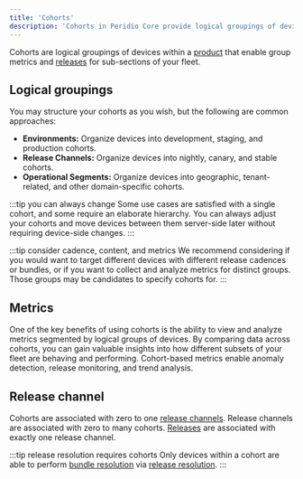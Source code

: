 ```yaml
---
title: 'Cohorts'
description: 'Cohorts in Peridio Core provide logical groupings of devices within products for group metrics and releases targeting sub-sections of your fleet.'
---
```


Cohorts are logical groupings of devices within a [product](/peridio-core/reference/device-management/products.md) that enable group metrics and [releases](/peridio-core//reference/bundle-management/releases.md) for sub-sections of your fleet.

## Logical groupings

You may structure your cohorts as you wish, but the following are common approaches:

- **Environments:** Organize devices into development, staging, and production cohorts.
- **Release Channels:** Organize devices into nightly, canary, and stable cohorts.
- **Operational Segments:** Organize devices into geographic, tenant-related, and other domain-specific cohorts.

:::tip you can always change
Some use cases are satisfied with a single cohort, and some require an elaborate hierarchy. You can always adjust your cohorts and move devices between them server-side later without requiring device-side changes.
:::

:::tip consider cadence, content, and metrics
We recommend considering if you would want to target different devices with different release cadences or bundles, or if you want to collect and analyze metrics for distinct groups. Those groups may be candidates to specify cohorts for.
:::

## Metrics

One of the key benefits of using cohorts is the ability to view and analyze metrics segmented by logical groups of devices. By comparing data across cohorts, you can gain valuable insights into how different subsets of your fleet are behaving and performing. Cohort-based metrics enable anomaly detection, release monitoring, and trend analysis.

## Release channel

Cohorts are associated with zero to one [release channels](/peridio-core/reference/bundle-management/release-channels). Release channels are associated with zero to many cohorts. [Releases](/peridio-core/reference/bundle-management/releases) are associated with exactly one release channel.

:::tip release resolution requires cohorts
Only devices within a cohort are able to perform [bundle resolution](/peridio-core/reference/bundle-management/bundle-distribution#bundle-resolution) via [release resolution](/peridio-core/reference/bundle-management/bundle-distribution#release-resolution-method).
:::

